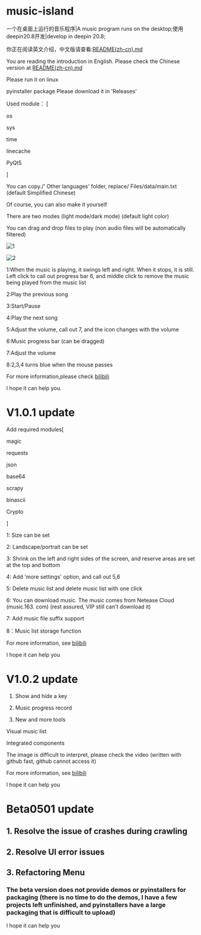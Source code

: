# music-island
一个在桌面上运行的音乐程序|A music program runs on the desktop;使用deepin20.8开发|develop in deepin 20.8;

你正在阅读英文介绍，中文版请查看:[README(zh-cn).md](README(zh-cn).md)

You are reading the introduction in English. Please check the Chinese version at [README(zh-cn).md](README(zh-cn).md)

Please run it on linux

pyinstaller package Please download it in 'Releases'

Used module： [

os

sys

time

linecache

PyQt5

]

You can copy./' Other languages' folder, replace/ Files/data/main.txt (default Simplified Chinese)

Of course, you can also make it yourself

There are two modes (light mode/dark mode) (default light color)

You can drag and drop files to play (non audio files will be automatically filtered)

![1](https://usercontent.githubfast.com/user-images/100999485/214250353-f373c04b-d1f2-4762-a9cd-982b242b2511.png)

![2](https://usercontent.githubfast.com/user-images/100999485/214250445-dcb5d0ba-2b36-4082-a342-24855002a9aa.png)

1:When the music is playing, it swings left and right. When it stops, it is still. Left click to call out progress bar 6, and middle click to remove the music being played from the music list

2:Play the previous song

3:Start/Pause

4:Play the next song

5:Adjust the volume, call out 7, and the icon changes with the volume

6:Music progress bar (can be dragged)

7:Adjust the volume

8:2,3,4 turns blue when the mouse passes

For more information,please check [bilibili](https://www.bilibili.com/video/bv1tY411D7R6)

I hope it can help you.


# V1.0.1 update

Add required modules[

magic

requests

json

base64

scrapy

binascii

Crypto

]

1: Size can be set

2: Landscape/portrait can be set

3: Shrink on the left and right sides of the screen, and reserve areas are set at the top and bottom

4: Add 'more settings' option, and call out 5,6

5: Delete music list and delete music list with one click

6: You can download music. The music comes from Netease Cloud (music.163. com) (rest assured, VIP still can't download it)

7: Add music file suffix support

8：Music list storage function

For more information, see [bilibili](https://www.bilibili.com/video/bv1eT411y7bK)

I hope it can help you

# V1.0.2 update

1. Show and hide a key

2. Music progress record

3. New and more tools

Visual music list

Integrated components

The image is difficult to interpret, please check the video (written with github fast, github cannot access it)

For more information, see [bilibili](https://www.bilibili.com/video/bv1ts4y1s7dk)

I hope it can help you

# Beta0501 update

## 1. Resolve the issue of crashes during crawling

## 2. Resolve UI error issues

## 3. Refactoring Menu

### The beta version does not provide demos or pyinstallers for packaging (there is no time to do the demos, I have a few projects left unfinished, and pyinstallers have a large packaging that is difficult to upload)

I hope it can help you
